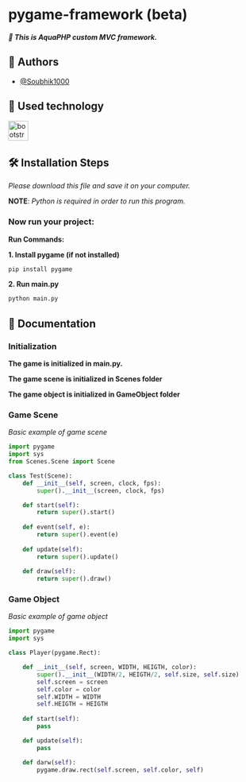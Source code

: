 # pygame-framework (beta)
#### *🚀  This is AquaPHP custom MVC framework.*



## 🧠 Authors

- [@Soubhik1000](https://github.com/Soubhik1000/pygame-framework)

## 📀 Used technology 
<div align="left">
  <img src="https://cdn.jsdelivr.net/gh/devicons/devicon/icons/python/python-original.svg" height="40" alt="bootstrap logo"  />
</div>

## 🛠️ Installation Steps

*Please download this file and save it on your computer.*

__NOTE__: *Python is required in order to run this program.*

### Now run your project:

__Run Commands:__

__1. Install pygame (if not installed)__
```bash
pip install pygame
```

__2. Run main.py__
```bash
python main.py
```

## 📝 Documentation

### Initialization

__The game is initialized in main.py.__

__The game scene is initialized in Scenes folder__

__The game object is initialized in GameObject folder__

### Game Scene
*Basic example of game scene*

```python
import pygame
import sys
from Scenes.Scene import Scene

class Test(Scene):
    def __init__(self, screen, clock, fps):
        super().__init__(screen, clock, fps)

    def start(self):
        return super().start()
    
    def event(self, e):
        return super().event(e)
    
    def update(self):
        return super().update()
    
    def draw(self):
        return super().draw()
```

### Game Object
*Basic example of game object*

```python
import pygame
import sys

class Player(pygame.Rect):

    def __init__(self, screen, WIDTH, HEIGTH, color):
        super().__init__(WIDTH/2, HEIGTH/2, self.size, self.size)
        self.screen = screen
        self.color = color
        self.WIDTH = WIDTH
        self.HEIGTH = HEIGTH
    
    def start(self):
        pass

    def update(self):
        pass

    def darw(self):
        pygame.draw.rect(self.screen, self.color, self)

```